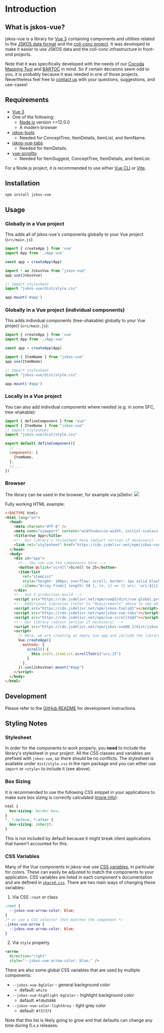 # Introduction

## What is jskos-vue?
jskos-vue is a library for [Vue 3](https://v3.vuejs.org) containing components and utilities related to the [JSKOS data format](https://gbv.github.io/jskos/) and the [coli-conc project](https://coli-conc.gbv.de). It was developed to make it easier to use JSKOS data and the coli-conc infrastructure in front-end projects.

Note that it was specifically developed with the needs of our [Cocoda Mapping Tool](https://github.com/gbv/cocoda) and [BARTOC](https://github.com/gbv/bartoc.org) in mind. So if certain decisions seem odd to you, it is probably because it was needed in one of those projects. Nevertheless feel free to [contact us](https://github.com/gbv/jskos-vue/issues) with your questions, suggestions, and use-cases!

## Requirements
- [Vue 3](https://v3.vuejs.org)
- One of the following:
  - [Node.js](https://nodejs.org/) version >=12.0.0
  - A modern browser
- [jskos-tools](https://github.com/gbv/jskos-tools)
  - Needed for ConceptTree, ItemDetails, ItemList, and ItemName.
- [jskos-vue-tabs](https://github.com/gbv/jskos-vue-tabs)
  - Needed for ItemDetails.
- [vue-scrollto](https://github.com/rigor789/vue-scrollto)
  - Needed for ItemSuggest, ConceptTree, ItemDetails, and ItemList.

For a Node.js project, it is recommended to use either [Vue CLI](https://cli.vuejs.org) or [Vite](https://vitejs.dev).

## Installation
```bash
npm install jskos-vue
```

## Usage
### Globally in a Vue project
This adds all of jskos-vue's components globally to your Vue project (`src/main.js`):
```js
import { createApp } from 'vue'
import App from './App.vue'

const app = createApp(App)

import * as JskosVue from "jskos-vue"
app.use(JskosVue)

// Import stylesheet
import "jskos-vue/dist/style.css"

app.mount('#app')
```

### Globally in a Vue project (individual components)
This adds individual components (tree-shakable) globally to your Vue project (`src/main.js`):
```js
import { createApp } from 'vue'
import App from './App.vue'

const app = createApp(App)

import { ItemName } from "jskos-vue"
app.use(ItemName)

// Import stylesheet
import "jskos-vue/dist/style.css"

app.mount('#app')
```

### Locally in a Vue project
You can also add individual components where needed (e.g. in some SFC, tree-shakable):
```js
import { defineComponent } from "vue"
import { ItemName } from "jskos-vue"
// Import stylesheet
import "jskos-vue/dist/style.css"

export default defineComponent({
  // ...
  components: {
    ItemName,
  },
  // ...
})
```

### Browser
The library can be used in the browser, for example via jsDelivr. [![](https://data.jsdelivr.com/v1/package/npm/jskos-vue/badge?style=rounded)](https://www.jsdelivr.com/package/npm/jskos-vue)

Fully working HTML example:
```html
<!DOCTYPE html>
<html lang="en">
  <head>
    <meta charset="UTF-8" />
    <meta name="viewport" content="width=device-width, initial-scale=1.0" />
    <title>Vue App</title>
    <!-- Our library's stylesheet here (adjust version if necessary) -->
    <link rel="stylesheet" href="https://cdn.jsdelivr.net/npm/jskos-vue@0.1/dist/style.css">
  </head>
  <body>
    <div id="app">
      <!-- You can use the components here -->
      <button @click="scroll">Scroll to 25</button>
      <item-list
        ref="itemList"
        style="height: 100px; overflow: scroll; border: 1px solid black; margin-top: 20px;"
        :items="Array.from({ length: 50 }, (v, i) => ({ uri: `uri:${i}`, notation: [`${i}`], prefLabel: { en: `Test ${i}` }}))" />
    </div>
    <!-- Vue 3 production build -->
    <script src="https://cdn.jsdelivr.net/npm/vue@3/dist/vue.global.prod.js"></script>
    <!-- Additional libraries (refer to "Requirements" above to see which are needed) -->
    <script src="https://cdn.jsdelivr.net/npm/jskos-tools@1"></script>
    <script src="https://cdn.jsdelivr.net/npm/jskos-vue-tabs"></script>
    <script src="https://cdn.jsdelivr.net/npm/vue-scrollto@2"></script>
    <!-- Our library (adjust version if necessary) -->
    <script src="https://cdn.jsdelivr.net/npm/jskos-vue@0.1/dist/jskos-vue.umd.min.js"></script>
    <script>
      // Here, we are creating an empty Vue app and include the library as a plugin.
      Vue.createApp({
        methods: {
          scroll() {
            this.$refs.itemList.scrollToUri("uri:25")
          }
        },
      }).use(JskosVue).mount("#app")
    </script>
  </body>
</html>
```

## Development

Please refer to the [GitHub README](https://github.com/gbv/jskos-vue#development) for development instructions.

## Styling Notes

### Stylesheet

In order for the components to work properly, you **need** to include the library's stylesheet in your project. All the CSS classes and variables are prefixed with `jskos-vue`, so there should be no conflicts. The stylesheet is available under `dist/style.css` in the npm package and you can either use `import` or `<style>` to include it (see above).

### Box Sizing

It is recommended to use the following CSS snippet in your applications to make sure box sizing is correctly calculated ([more info](https://css-tricks.com/inheriting-box-sizing-probably-slightly-better-best-practice/)):

```css
html {
  box-sizing: border-box;
}
*, *:before, *:after {
  box-sizing: inherit;
}
```

This is not included by default because it might break client applications that haven't accounted for this.

### CSS Variables

Many of the Vue components in jskos-vue use [CSS variables](https://developer.mozilla.org/en-US/docs/Web/CSS/Using_CSS_custom_properties), in particular for colors. These can easily be adjusted to match the components to your application. CSS variables are listed in each component's documentation and are defined in [`shared.css`](https://github.com/gbv/jskos-vue/blob/main/src/shared.css). There are two main ways of changing these variables:

1. Via CSS `:root` or class

```css
:root {
  --jskos-vue-arrow-color: blue;
}
/* or use a CSS selector that matches the component */
.jskos-vue-arrow {
  --jskos-vue-arrow-color: blue;
}
```

2. Via `style` property

```html
<arrow
  direction="right"
  style="--jskos-vue-arrow-color: blue;" />
```

There are also some global CSS variables that are used by multiple components:
- `--jskos-vue-bgColor` - general background color
  - default: `white`
- `--jskos-vue-highlight-bgColor` - highlight background color
  - default: `#fdbd5888`
- `--jskos-vue-color-lightGrey` - light grey color
  - default: `#737373`

Note that this list is likely going to grow and that defaults can change any time during 0.x.x releases.
